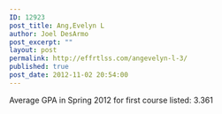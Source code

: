 ```yaml
---
ID: 12923
post_title: Ang,Evelyn L
author: Joel DesArmo
post_excerpt: ""
layout: post
permalink: http://effrtlss.com/angevelyn-l-3/
published: true
post_date: 2012-11-02 20:54:00
---
```

<p>Average GPA in Spring 2012 for first course listed: 3.361</p>